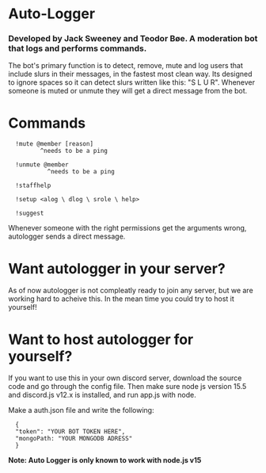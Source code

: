 # Auto-Logger
### Developed by Jack Sweeney and Teodor Bøe. A moderation bot that logs and performs commands.

The bot's primary function is to detect, remove, mute and log users that include slurs in their messages, in the fastest most clean way.
Its designed to ignore spaces so it can detect slurs written like this: "S  L U   R".
Whenever someone is muted or unmute they will get a direct message from the bot.

# Commands

      !mute @member [reason]
             ^needs to be a ping
      
      !unmute @member
               ^needs to be a ping

      !staffhelp

      !setup <alog \ dlog \ srole \ help>

      !suggest

Whenever someone with the right permissions get the arguments wrong, autologger sends a direct message.

# Want autologger in your server?

As of now autologger is not compleatly ready to join any server, but we are working hard to acheive this. In the mean time you could try to host it yourself!

# Want to host autologger for yourself?
If you want to use this in your own discord server, download the source code and go through the config file.
Then make sure node js version 15.5 and discord.js v12.x is installed, and run app.js with node.

Make a auth.json file and write the following:
      
      {
      "token": "YOUR BOT TOKEN HERE",
      "mongoPath: "YOUR MONGODB ADRESS"
      }

**Note: Auto Logger is only known to work with node.js v15**
